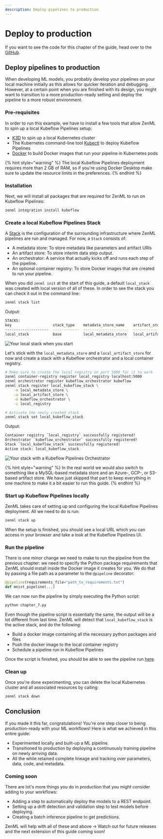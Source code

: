```yaml
---
description: Deploy pipelines to production
---
```


# Deploy to production

If you want to see the code for this chapter of the guide, head over to the [GitHub](https://github.com/zenml-io/zenml/tree/main/examples/low\_level\_guide/chapter\_7.py).

## Deploy pipelines to production

When developing ML models, you probably develop your pipelines on your local machine initially as this allows for quicker iteration and debugging.
However, at a certain point when you are finished with its design, you might want to transition to a more production-ready setting and deploy the pipeline to a more robust environment.

### Pre-requisites

In order to run this example, we have to install a few tools that allow ZenML to spin up a local Kubeflow Pipelines setup:

* [K3D](https://k3d.io/v5.2.1/#installation) to spin up a local Kubernetes cluster
* The Kubernetes command-line tool [Kubectl](https://kubernetes.io/docs/tasks/tools/#kubectl) to deploy Kubeflow Pipelines
* [Docker](https://docs.docker.com/get-docker/) to build Docker images that run your pipeline in Kubernetes pods

{% hint style="warning" %}
The local Kubeflow Pipelines deployment requires more than 2 GB of RAM, so if you're using Docker Desktop make sure to update the resource limits in the preferences.
{% endhint %}

### Installation

Next, we will install all packages that are required for ZenML to run on Kubeflow Pipelines:

```bash
zenml integration install kubeflow
```

### Create a local Kubeflow Pipelines Stack

A [Stack](../../core-concepts.md) is the configuration of the surrounding infrastructure where ZenML pipelines are run and managed. For now, a `Stack` consists of:

* A metadata store: To store metadata like parameters and artifact URIs
* An artifact store: To store interim data step output.
* An orchestrator: A service that actually kicks off and runs each step of the pipeline.
* An optional container registry: To store Docker images that are created to run your pipeline.

When you did `zenml init` at the start of this guide, a default `local_stack` was created with local version of all of these. In order to see the stack you can check it out in the command line:

```bash
zenml stack list
```

Output:

```bash
STACKS:
key                   stack_type    metadata_store_name    artifact_store_name    orchestrator_name      container_registry_name
--------------------  ------------  ---------------------  ---------------------  ---------------------  -------------------------
local_stack           base          local_metadata_store   local_artifact_store   local_orchestrator
```

![Your local stack when you start](../../.gitbook/assets/localstack.png)

Let's stick with the `local_metadata_store` and a `local_artifact_store` for now and create a stack with a Kubeflow orchestrator and a local container registry.

```bash
# Make sure to create the local registry on port 5000 for it to work 
zenml container-registry register local_registry localhost:5000
zenml orchestrator register kubeflow_orchestrator kubeflow
zenml stack register local_kubeflow_stack \
    -m local_metadata_store \
    -a local_artifact_store \
    -o kubeflow_orchestrator \
    -c local_registry

# Activate the newly created stack
zenml stack set local_kubeflow_stack
```

Output:

```bash
Container registry `local_registry` successfully registered!
Orchestrator `kubeflow_orchestrator` successfully registered!
Stack `local_kubeflow_stack` successfully registered!
Active stack: local_kubeflow_stack
```

![Your stack with a Kubeflow Pipelines Orchestrator](../../.gitbook/assets/localstack-with-kubeflow-orchestrator.png)

{% hint style="warning" %}
In the real world we would also switch to something like a MySQL-based metadata store and an Azure-, GCP-, or S3-based artifact store. We have just skipped that part to keep everything in one machine to make it a bit easier to run this guide.
{% endhint %}

### Start up Kubeflow Pipelines locally
ZenML takes care of setting up and configuring the local Kubeflow Pipelines deployment. All we need to do is run:
```bash
zenml stack up
```
When the setup is finished, you should see a local URL which you can access in your browser and take a look at the Kubeflow Pipelines UI.


### Run the pipeline

There is one minor change we need to make to run the pipeline from the previous chapter: we need to specify the Python package requirements that ZenML should install inside the Docker image it creates for you. 
We do that by passing a file path as a parameter to the `@pipeline` decorator:

```python
@pipeline(requirements_file="path_to_requirements.txt")
def mnist_pipeline(...)
```

We can now run the pipeline by simply executing the Python script:

```bash
python chapter_7.py
```

Even though the pipeline script is essentially the same, the output will be a lot different from last time. ZenML will detect that `local_kubeflow_stack` is the active stack, and do the following:
* Build a docker image containing all the necessary python packages and files
* Push the docker image to the local container registry
* Schedule a pipeline run in Kubeflow Pipelines

Once the script is finished, you should be able to see the pipeline run [here](http://localhost:8080/#/runs).

### Clean up
Once you're done experimenting, you can delete the local Kubernetes cluster and all associated resources by calling:

```bash
zenml stack down
```

## Conclusion

If you made it this far, congratulations! You're one step closer to being production-ready with your ML workflows! Here is what we achieved in this entire guide:

* Experimented locally and built-up a ML pipeline.
* Transitioned to production by deploying a continuously training pipeline on newly arriving data.
* All the while retained complete lineage and tracking over parameters, data, code, and metadata.

### Coming soon

There are lot's more things you do in production that you might consider adding to your workflows:

* Adding a step to automatically deploy the models to a REST endpoint.
* Setting up a drift detection and validation step to test models before deploying.
* Creating a batch inference pipeline to get predictions.

ZenML will help with all of these and above -> Watch out for future releases and the next extension of this guide coming soon!
